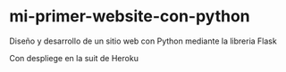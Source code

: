 # mi-primer-website-con-python

Diseño y desarrollo de un sitio web con Python mediante la libreria Flask

Con despliege en la suit de Heroku
